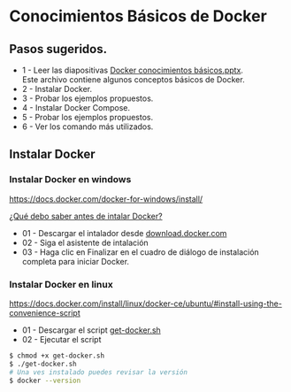 # Conocimientos Básicos de Docker
## Pasos sugeridos.
- 1 - Leer las diapositivas [Docker conocimientos básicos.pptx](https://github.com/burongtz/apuntes/raw/master/docker/Docker%20conocimientos%20b%C3%A1sicos.pptx). \
Este archivo contiene algunos conceptos básicos de Docker.
- 2 - Instalar Docker.
- 3 - Probar los ejemplos propuestos.
- 4 - Instalar Docker Compose.
- 5 - Probar los ejemplos propuestos.
- 6 - Ver los comando más utilizados.

## Instalar Docker

### Instalar Docker en windows
https://docs.docker.com/docker-for-windows/install/

[¿Qué debo saber antes de intalar Docker?](https://docs.docker.com/docker-for-windows/install/#what-to-know-before-you-install)

- 01 - Descargar el intalador desde [download.docker.com](https://download.docker.com/win/stable/Docker%20for%20Windows%20Installer.exe)
- 02 - Siga el asistente de intalación
- 03 - Haga clic en Finalizar en el cuadro de diálogo de instalación completa para iniciar Docker.

### Instalar Docker en linux
https://docs.docker.com/install/linux/docker-ce/ubuntu/#install-using-the-convenience-script

- 01 - Descargar el script [get-docker.sh](https://get.docker.com/)
- 02 - Ejecutar el script
```bash
$ chmod +x get-docker.sh
$ ./get-docker.sh
# Una ves instalado puedes revisar la versión
$ docker --version
```